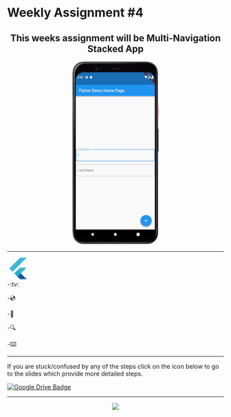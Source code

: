  # Weekly Assignment #4

<div id="header" align="center">
<h2>
  This weeks assignment will be Multi-Navigation Stacked App
</h2>
</div>

  
 <div align="center">
<img src = "https://github.com/SiGMobileUIUC/WeeklyAssignments/blob/main/pictures/weekly_assignment_2.gif?raw=true" width= "200"/>
</div>

<div align="left">

---

<div>
<img src = "https://raw.githubusercontent.com/devicons/devicon/master/icons/flutter/flutter-original.svg" width = "50px">
</div>
-:tv: 

-:cd: 

-:book: 

-:mag: 

-:keyboard: 


---


If you are stuck/confused by any of the steps click on the icon below to go to the slides which provide more detailed steps.

<a href="https://docs.google.com/presentation/d/1p763v7AqL3W8aXjxBjI61HB9NGJOhlv5xXSFz3rQcNs/edit?usp=sharing">
    <img src="https://img.shields.io/badge/Slides-yellow?style=for-the-badge&logo=google drive&logoColor=white" alt="Google Drive Badge"/>
    
</div>

---

<div align="center">
 <img src="https://media.giphy.com/media/13HgwGsXF0aiGY/giphy.gif" width="200"/>
</div>


